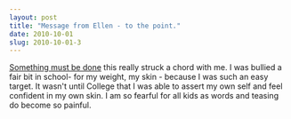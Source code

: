 ```yaml
---
layout: post
title: "Message from Ellen - to the point."
date: 2010-10-01
slug: 2010-10-01-3
---
```



 [Something must be done](http://www.youtube.com/ellen#p/u/13/Br7nbQSIyhg)   this really struck a chord with me.  I was bullied a fair bit in school- for my weight, my skin - because I was such an easy target.  It wasn&apos;t until College that I was able to assert my own self and feel confident in my own skin.  I am so fearful for all kids as words and teasing do become so painful.  

